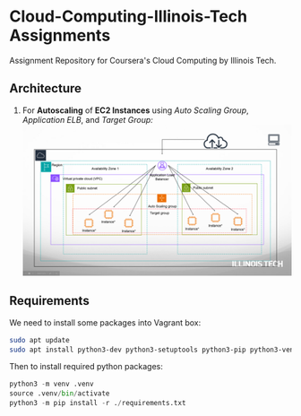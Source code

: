 # Cloud-Computing-Illinois-Tech Assignments
Assignment Repository for Coursera's Cloud Computing by Illinois Tech.

## Architecture
1. For **Autoscaling** of **EC2 Instances** using *Auto Scaling Group*, *Application ELB*, and *Target Group:*
![aws assignment architecture](architecture.png)

## Requirements
We need to install some packages into Vagrant box:
```bash
sudo apt update
sudo apt install python3-dev python3-setuptools python3-pip python3-venv
```

Then to install required python packages:
```python
python3 -m venv .venv
source .venv/bin/activate
python3 -m pip install -r ./requirements.txt
```
